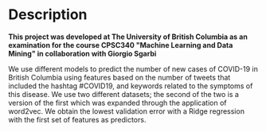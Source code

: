 # Description

**This project was developed at The University of British Columbia as an examination for the course CPSC340 "Machine Learning and Data Mining" in collaboration with Giorgio Sgarbi**

We use different models to predict the number of new cases of COVID-19 in British Columbia using features based on the number of tweets that included the hashtag #COVID19, and keywords related to the symptoms of this disease. We use two different datasets; the second of the two is a version of the first which was expanded through the application of word2vec. We obtain the lowest validation error with a Ridge regression with the first set of features as predictors.

